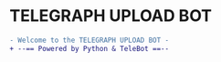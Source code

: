 # TELEGRAPH UPLOAD BOT

```diff
- Welcome to the TELEGRAPH UPLOAD BOT -
+ --== Powered by Python & TeleBot ==--
